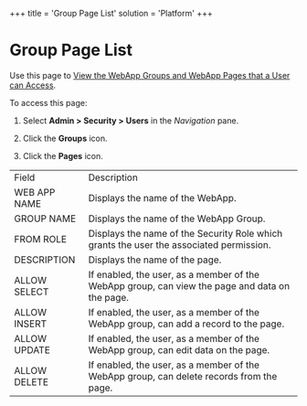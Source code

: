 +++
title = 'Group Page List'
solution = 'Platform'
+++

# Group Page List

<div class="use" data-xmlns="">

Use this page to [View the WebApp Groups and WebApp Pages that a User
can
Access](../Use_Cases/View_the_WebApp_Groups_and_WebApp_Pages_that_a_User_can_Access).

</div>

To access this page:

1.  Select **Admin \> Security \> Users** in the
    <span style="font-style: italic;" data-xmlns="http://www.w3.org/1999/xhtml">Navigation</span>
    pane.

2.  Click the **Groups** icon.

3.  Click the **Pages**
icon.

|              |                                                                                                |
| ------------ | ---------------------------------------------------------------------------------------------- |
| Field        | Description                                                                                    |
| WEB APP NAME | Displays the name of the WebApp.                                                               |
| GROUP NAME   | Displays the name of the WebApp Group.                                                         |
| FROM ROLE    | Displays the name of the Security Role which grants the user the associated permission.        |
| DESCRIPTION  | Displays the name of the page.                                                                 |
| ALLOW SELECT | If enabled, the user, as a member of the WebApp group, can view the page and data on the page. |
| ALLOW INSERT | If enabled, the user, as a member of the WebApp group, can add a record to the page.           |
| ALLOW UPDATE | If enabled, the user, as a member of the WebApp group, can edit data on the page.              |
| ALLOW DELETE | If enabled, the user, as a member of the WebApp group, can delete records from the page.       |
